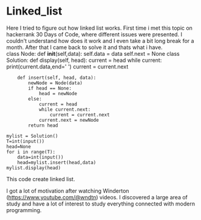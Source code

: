 # Linked_list

Here I tried to figure out how linked list works. First time i met this topic on hackerrank 30 Days of Code, where different issues were presented. I couldn't understand how does it work and I even take a bit long break for a month. After that I came back to solve it and thats what i have.  
    class Node:
        def __init__(self,data):
            self.data = data
            self.next = None 
    class Solution: 
        def display(self, head):
            current = head
            while current:
                print(current.data,end=' ')
                current = current.next

        def insert(self, head, data): 
            newNode = Node(data)
            if head == None:
                head = newNode
            else:
                current = head
                while current.next:
                    current = current.next
                current.next = newNode
            return head

    mylist = Solution()
    T=int(input())
    head=None
    for i in range(T):
        data=int(input())
        head=mylist.insert(head,data)    
    mylist.display(head)
    
This code create linked list.
  
I got a lot of motivation after watching Winderton (https://www.youtube.com/@wndtn) videos. I discovered a large area of study and have a lot of interest to study everything connected with modern programming.
